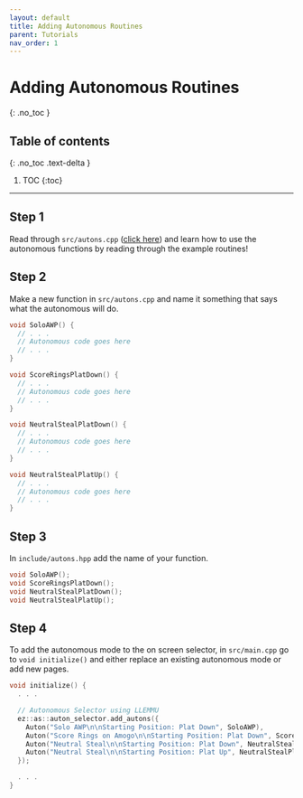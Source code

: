 ```yaml
---
layout: default
title: Adding Autonomous Routines
parent: Tutorials
nav_order: 1
---
```



# **Adding Autonomous Routines**
{: .no_toc }

## Table of contents
{: .no_toc .text-delta }

1. TOC
{:toc}


---


## Step 1  
Read through `src/autons.cpp` ([click here](https://github.com/EZ-Robotics/EZ-Template-Example/blob/main/src/autons.cpp)) and learn how to use the autonomous functions by reading through the example routines!  

## Step 2  
Make a new function in `src/autons.cpp` and name it something that says what the autonomous will do.  
```cpp
void SoloAWP() {
  // . . .
  // Autonomous code goes here
  // . . .
}

void ScoreRingsPlatDown() {
  // . . .
  // Autonomous code goes here
  // . . .
}

void NeutralStealPlatDown() {
  // . . .
  // Autonomous code goes here
  // . . .
}

void NeutralStealPlatUp() {
  // . . .
  // Autonomous code goes here
  // . . .
}
```

## Step 3  
In `include/autons.hpp` add the name of your function.  
```cpp
void SoloAWP();
void ScoreRingsPlatDown();
void NeutralStealPlatDown();
void NeutralStealPlatUp();
```
## Step 4  
To add the autonomous mode to the on screen selector, in `src/main.cpp` go to `void initialize()` and either replace an existing autonomous mode or add new pages.    
```cpp
void initialize() {
  . . . 

  // Autonomous Selector using LLEMMU
  ez::as::auton_selector.add_autons({
    Auton("Solo AWP\n\nStarting Position: Plat Down", SoloAWP),
    Auton("Score Rings on Amogo\n\nStarting Position: Plat Down", ScoreRingsPlatDown),
    Auton("Neutral Steal\n\nStarting Position: Plat Down", NeutralStealPlatDown),
    Auton("Neutral Steal\n\nStarting Position: Plat Up", NeutralStealPlatUp),
  });

  . . .
}
```